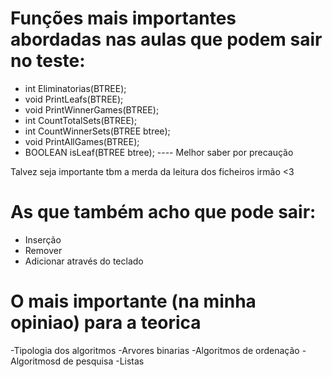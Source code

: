 # Funções mais importantes abordadas nas aulas que podem sair no teste:
- int Eliminatorias(BTREE);
- void PrintLeafs(BTREE);
- void PrintWinnerGames(BTREE);
- int CountTotalSets(BTREE);
- int CountWinnerSets(BTREE btree);
- void PrintAllGames(BTREE);
- BOOLEAN isLeaf(BTREE btree); ---- Melhor saber por precaução

Talvez seja importante tbm a merda da leitura dos ficheiros irmão <3   

# As que também acho que pode sair:
- Inserção 
- Remover
- Adicionar através do teclado



# O mais importante (na minha opiniao) para a teorica
-Tipologia dos algoritmos
-Arvores binarias
-Algoritmos de ordenação
-Algoritmosd de pesquisa
-Listas

